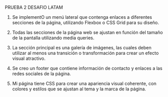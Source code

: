 PRUEBA 2 DESAFIO LATAM

1. Se implementO un menú lateral que contenga enlaces a diferentes secciones de la
página, utilizando Flexbox o CSS Grid para su diseño.


2. Todas las secciones de la página web se ajustan en función del tamaño de la
pantalla utilizando media queries.


3. La sección principal es una galería de imágenes, las cuales deben utilizar al menos
una transición o transformación para crear un efecto visual atractivo.

 
4. Se creo un footer que contiene información de contacto y enlaces a las redes sociales
de la página.


5. Mi página tiene  CSS para crear una apariencia visual coherente, con colores
y estilos que se ajustan al tema y la marca de la página. 
